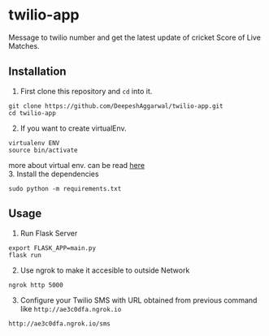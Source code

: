 # twilio-app

Message to twilio number and get the latest update of cricket Score of Live Matches.

Installation
------------

1. First clone this repository and ```cd``` into it.
```
git clone https://github.com/DeepeshAggarwal/twilio-app.git
cd twilio-app
```
2. If you want to create virtualEnv.
```
virtualenv ENV
source bin/activate
```
more about virtual env. can be read [here](https://virtualenv.pypa.io/en/stable/userguide/)<br />
3. Install the dependencies
```
sudo python -m requirements.txt
```

Usage
------------

1. Run Flask Server
```
export FLASK_APP=main.py
flask run
```
2. Use ngrok to make it accesible to outside Network
```
ngrok http 5000
```
3. Configure your Twilio SMS with URL obtained from previous command like ``` http://ae3c0dfa.ngrok.io ```
```
http://ae3c0dfa.ngrok.io/sms
```
